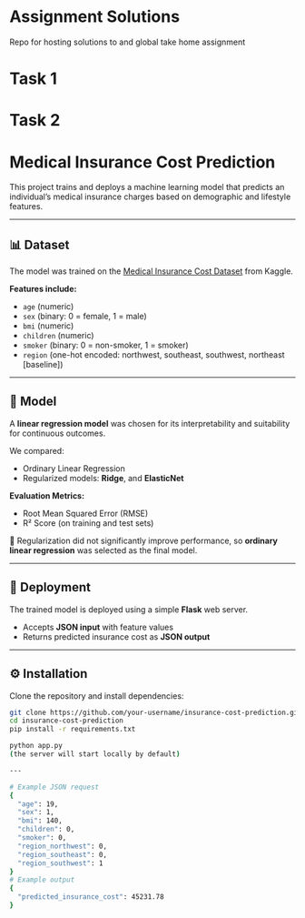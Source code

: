 # Assignment Solutions
Repo for hosting solutions to and global take home assignment 

# Task 1

# Task 2

# Medical Insurance Cost Prediction  

This project trains and deploys a machine learning model that predicts an individual’s medical insurance charges based on demographic and lifestyle features.  

---

## 📊 Dataset  
The model was trained on the [Medical Insurance Cost Dataset](https://www.kaggle.com/datasets/mosapabdelghany/medical-insurance-cost-dataset) from Kaggle.  

**Features include:**  
- `age` (numeric)  
- `sex` (binary: 0 = female, 1 = male)  
- `bmi` (numeric)  
- `children` (numeric)  
- `smoker` (binary: 0 = non-smoker, 1 = smoker)  
- `region` (one-hot encoded: northwest, southeast, southwest, northeast [baseline])  

---

## 🤖 Model  
A **linear regression model** was chosen for its interpretability and suitability for continuous outcomes.  

We compared:  
- Ordinary Linear Regression  
- Regularized models: **Ridge**, and **ElasticNet**  

**Evaluation Metrics:**  
- Root Mean Squared Error (RMSE)  
- R² Score (on training and test sets)  

📌 Regularization did not significantly improve performance, so **ordinary linear regression** was selected as the final model.  

---

## 🚀 Deployment  
The trained model is deployed using a simple **Flask** web server.  

- Accepts **JSON input** with feature values  
- Returns predicted insurance cost as **JSON output**  

---

## ⚙️ Installation  

Clone the repository and install dependencies:  

```bash
git clone https://github.com/your-username/insurance-cost-prediction.git
cd insurance-cost-prediction
pip install -r requirements.txt

python app.py
(the server will start locally by default)

---

# Example JSON request
{
  "age": 19,
  "sex": 1,
  "bmi": 140,
  "children": 0,
  "smoker": 0,
  "region_northwest": 0,
  "region_southeast": 0,
  "region_southwest": 1
}
# Example output
{
  "predicted_insurance_cost": 45231.78
}

